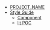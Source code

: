 - [PROJECT_NAME](/)
- [Style Guide](styleguide/about)
  - [Component](styleguide/components/component)
  - [lit POC](styleguide/components/litqomponent/poc)